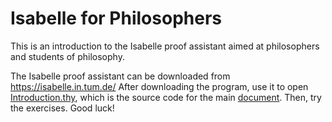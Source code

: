 # Isabelle for Philosophers
 
 This is an introduction to the Isabelle proof assistant aimed at philosophers and students of philosophy.
 
 The Isabelle proof assistant can be downloaded from https://isabelle.in.tum.de/ After downloading the program, use it to open <a href ="/Introduction.thy">Introduction.thy</a>, which is the source code for the main <a href ="/output/document.pdf"> document</a>. Then, try the exercises. Good luck!
